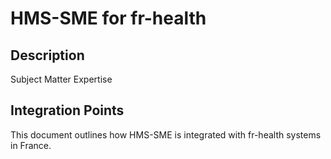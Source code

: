 # HMS-SME for fr-health

## Description

Subject Matter Expertise

## Integration Points

This document outlines how HMS-SME is integrated with fr-health systems in France.

